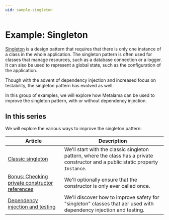 ```yaml
---
uid: sample-singleton
---
```


# Example: Singleton

[Singleton](https://en.wikipedia.org/wiki/Singleton_pattern) is a design pattern that requires that there is only one instance of a class in the whole application.
The singleton pattern is often used for classes that manage resources, such as a database connection or a logger. It can also be used to represent a global state, such as the configuration of the application.

Though with the advent of dependency injection and increased focus on testability, the singleton pattern has evolved as well.

In this group of examples, we will explore how Metalama can be used to improve the singleton pattern, with or without dependency injection.

## In this series

We will explore the various ways to improve the singleton pattern:

| Article | Description |
|--------|-------------|
| [Classic singleton](singleton-1/README.md) | We'll start with the classic singleton pattern, where the class has a private constructor and a public static property `Instance`. |
| [Bonus: Checking private constructor references](singleton-1b/README.md) | We'll optionally ensure that the constructor is only ever called once. |
| [Dependency injection and testing](singleton-2/README.md) | We'll discover how to improve safety for "singleton" classes that aer used with dependency injection and testing. |